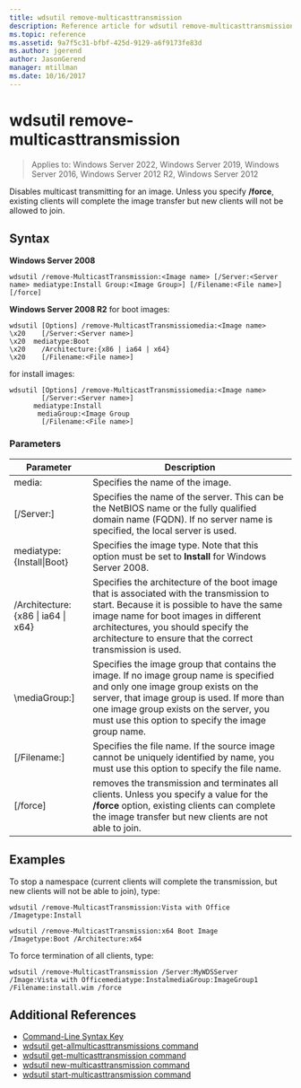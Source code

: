 ```yaml
---
title: wdsutil remove-multicasttransmission
description: Reference article for wdsutil remove-multicasttransmission, which disables multicast transmitting for an image.
ms.topic: reference
ms.assetid: 9a7f5c31-bfbf-425d-9129-a6f9173fe83d
ms.author: jgerend
author: JasonGerend
manager: mtillman
ms.date: 10/16/2017
---
```


# wdsutil remove-multicasttransmission

>Applies to: Windows Server 2022, Windows Server 2019, Windows Server 2016, Windows Server 2012 R2, Windows Server 2012

Disables multicast transmitting for an image. Unless you specify **/force**, existing clients will complete the image transfer but new clients will not be allowed to join.

## Syntax
**Windows Server 2008**
```
wdsutil /remove-MulticastTransmission:<Image name> [/Server:<Server name> mediatype:Install Group:<Image Group>] [/Filename:<File name>] [/force]
```
**Windows Server 2008 R2**
for boot images:
```
wdsutil [Options] /remove-MulticastTransmissiomedia:<Image name>
\x20    [/Server:<Server name>]
\x20  mediatype:Boot
\x20    /Architecture:{x86 | ia64 | x64}
\x20    [/Filename:<File name>]
```
for install images:
```
wdsutil [Options] /remove-MulticastTransmissiomedia:<Image name>
        [/Server:<Server name>]
      mediatype:Install
       mediaGroup:<Image Group
        [/Filename:<File name>]
```
### Parameters
|Parameter|Description|
|-------|--------|
|media:<Image name>|Specifies the name of the image.|
|[/Server:<Server name>]|Specifies the name of the server. This can be the NetBIOS name or the fully qualified domain name (FQDN). If no server name is specified, the local server is used.|
mediatype:{Install&#124;Boot}|Specifies the image type. Note that this option must be set to **Install** for Windows Server 2008.|
|/Architecture:{x86 &#124; ia64 &#124; x64}|Specifies the architecture of the boot image that is associated with the transmission to start. Because it is possible to have the same image name for boot images in different architectures, you should specify the architecture to ensure that the correct transmission is used.|
|\mediaGroup:<Image group name>]|Specifies the image group that contains the image. If no image group name is specified and only one image group exists on the server, that image group is used. If more than one image group exists on the server, you must use this option to specify the image group name.|
|[/Filename:<File name>]|Specifies the file name. If the source image cannot be uniquely identified by name, you must use this option to specify the file name.|
|[/force]|removes the transmission and terminates all clients. Unless you specify a value for the **/force** option, existing clients can complete the image transfer but new clients are not able to join.|
## Examples
To stop a namespace (current clients will complete the transmission, but new clients will not be able to join), type:
```
wdsutil /remove-MulticastTransmission:Vista with Office
/Imagetype:Install
```
```
wdsutil /remove-MulticastTransmission:x64 Boot Image
/Imagetype:Boot /Architecture:x64
```
To force termination of all clients, type:
```
wdsutil /remove-MulticastTransmission /Server:MyWDSServer
/Image:Vista with Officemediatype:InstalmediaGroup:ImageGroup1
/Filename:install.wim /force
```
## Additional References
- [Command-Line Syntax Key](command-line-syntax-key.md)
- [wdsutil get-allmulticasttransmissions command](wdsutil-get-allmulticasttransmissions.md)
- [wdsutil get-multicasttransmission command](wdsutil-get-multicasttransmission.md)
- [wdsutil new-multicasttransmission command](wdsutil-new-multicasttransmission.md)
- [wdsutil start-multicasttransmission command](wdsutil-start-multicasttransmission.md)
